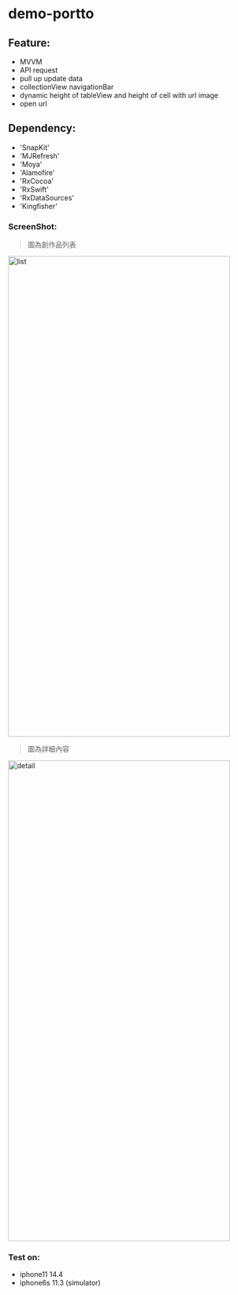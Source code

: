 # demo-portto

## Feature:
- MVVM
- API request
- pull up update data
- collectionView navigationBar
- dynamic height of tableView and height of cell with url image
- open url

## Dependency:
- 'SnapKit'
- 'MJRefresh'
- 'Moya'
- 'Alamofire'
- 'RxCocoa'
- 'RxSwift'
- 'RxDataSources'
- 'Kingfisher'

### ScreenShot:
> 圖為創作品列表
<p align="left">
<img src=https://drive.google.com/uc?export=view&id=1KclLRxUtGlxWE0gSCx2R-8buHDvg0sco title="list" width="450px" height="975px">
</p>

> 圖為詳細內容
<p align="left">
<img src=https://drive.google.com/uc?export=view&id=1vHnORTlBXwNateVUEsbe5EhlygPGeDKR title="detail" width="450px" height="975px">
</p>

### Test on: 
- iphone11 14.4  
- iphone6s 11.3 (simulator)
